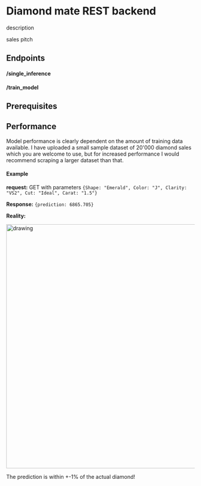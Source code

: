 # Diamond mate REST backend

description

sales pitch

## Endpoints

#### /single_inference


#### /train_model

## Prerequisites


## Performance

Model performance is clearly dependent on the amount of training data available. I have uploaded a small sample dataset of 20'000 diamond sales which you are welcome to use, but for increased performance I would recommend scraping a larger dataset than that.

#### Example
**request:** GET with parameters
```{Shape: "Emerald", Color: "J", Clarity: "VS2", Cut: "Ideal", Carat: "1.5"}```

**Response:** ```{prediction: 6865.705}```

**Reality:**

<img src="./readme_assets/example_diamond_border.png" alt="drawing" width="650"/>

The prediction is within +-1% of the actual diamond!
